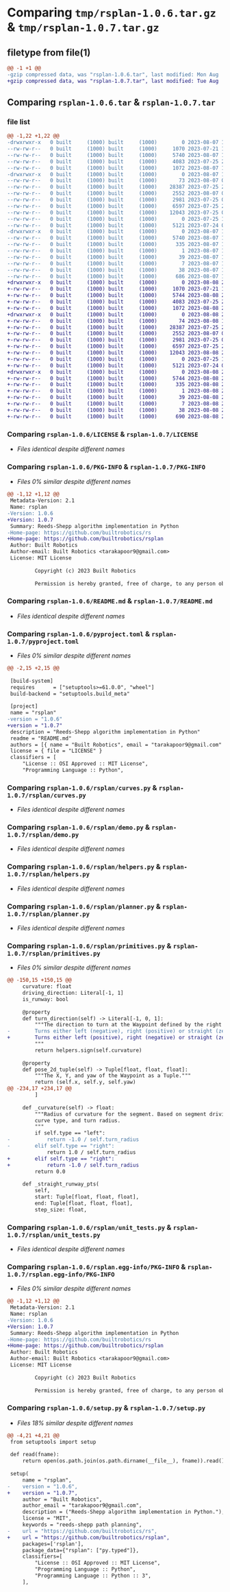 # Comparing `tmp/rsplan-1.0.6.tar.gz` & `tmp/rsplan-1.0.7.tar.gz`

## filetype from file(1)

```diff
@@ -1 +1 @@
-gzip compressed data, was "rsplan-1.0.6.tar", last modified: Mon Aug  7 19:50:27 2023, max compression
+gzip compressed data, was "rsplan-1.0.7.tar", last modified: Tue Aug  8 20:47:56 2023, max compression
```

## Comparing `rsplan-1.0.6.tar` & `rsplan-1.0.7.tar`

### file list

```diff
@@ -1,22 +1,22 @@
-drwxrwxr-x   0 built     (1000) built     (1000)        0 2023-08-07 19:50:27.593753 rsplan-1.0.6/
--rw-rw-r--   0 built     (1000) built     (1000)     1070 2023-07-21 19:25:35.000000 rsplan-1.0.6/LICENSE
--rw-rw-r--   0 built     (1000) built     (1000)     5740 2023-08-07 19:50:27.589752 rsplan-1.0.6/PKG-INFO
--rw-rw-r--   0 built     (1000) built     (1000)     4083 2023-07-25 20:27:37.000000 rsplan-1.0.6/README.md
--rw-rw-r--   0 built     (1000) built     (1000)     1072 2023-08-07 19:50:18.000000 rsplan-1.0.6/pyproject.toml
-drwxrwxr-x   0 built     (1000) built     (1000)        0 2023-08-07 19:50:27.589752 rsplan-1.0.6/rsplan/
--rw-rw-r--   0 built     (1000) built     (1000)       73 2023-08-07 04:56:29.000000 rsplan-1.0.6/rsplan/__init__.py
--rw-rw-r--   0 built     (1000) built     (1000)    28387 2023-07-25 20:19:49.000000 rsplan-1.0.6/rsplan/curves.py
--rw-rw-r--   0 built     (1000) built     (1000)     2552 2023-08-07 04:58:52.000000 rsplan-1.0.6/rsplan/demo.py
--rw-rw-r--   0 built     (1000) built     (1000)     2981 2023-07-25 02:02:07.000000 rsplan-1.0.6/rsplan/helpers.py
--rw-rw-r--   0 built     (1000) built     (1000)     6597 2023-07-25 20:19:52.000000 rsplan-1.0.6/rsplan/planner.py
--rw-rw-r--   0 built     (1000) built     (1000)    12043 2023-07-25 01:56:11.000000 rsplan-1.0.6/rsplan/primitives.py
--rw-rw-r--   0 built     (1000) built     (1000)        0 2023-07-25 19:46:23.000000 rsplan-1.0.6/rsplan/py.typed
--rw-rw-r--   0 built     (1000) built     (1000)     5121 2023-07-24 00:19:18.000000 rsplan-1.0.6/rsplan/unit_tests.py
-drwxrwxr-x   0 built     (1000) built     (1000)        0 2023-08-07 19:50:27.589752 rsplan-1.0.6/rsplan.egg-info/
--rw-rw-r--   0 built     (1000) built     (1000)     5740 2023-08-07 19:50:27.000000 rsplan-1.0.6/rsplan.egg-info/PKG-INFO
--rw-rw-r--   0 built     (1000) built     (1000)      335 2023-08-07 19:50:27.000000 rsplan-1.0.6/rsplan.egg-info/SOURCES.txt
--rw-rw-r--   0 built     (1000) built     (1000)        1 2023-08-07 19:50:27.000000 rsplan-1.0.6/rsplan.egg-info/dependency_links.txt
--rw-rw-r--   0 built     (1000) built     (1000)       39 2023-08-07 19:50:27.000000 rsplan-1.0.6/rsplan.egg-info/requires.txt
--rw-rw-r--   0 built     (1000) built     (1000)        7 2023-08-07 19:50:27.000000 rsplan-1.0.6/rsplan.egg-info/top_level.txt
--rw-rw-r--   0 built     (1000) built     (1000)       38 2023-08-07 19:50:27.593753 rsplan-1.0.6/setup.cfg
--rw-rw-r--   0 built     (1000) built     (1000)      686 2023-08-07 19:50:11.000000 rsplan-1.0.6/setup.py
+drwxrwxr-x   0 built     (1000) built     (1000)        0 2023-08-08 20:47:56.828521 rsplan-1.0.7/
+-rw-rw-r--   0 built     (1000) built     (1000)     1070 2023-07-21 19:25:35.000000 rsplan-1.0.7/LICENSE
+-rw-rw-r--   0 built     (1000) built     (1000)     5744 2023-08-08 20:47:56.824521 rsplan-1.0.7/PKG-INFO
+-rw-rw-r--   0 built     (1000) built     (1000)     4083 2023-07-25 20:27:37.000000 rsplan-1.0.7/README.md
+-rw-rw-r--   0 built     (1000) built     (1000)     1072 2023-08-08 20:46:04.000000 rsplan-1.0.7/pyproject.toml
+drwxrwxr-x   0 built     (1000) built     (1000)        0 2023-08-08 20:47:56.824521 rsplan-1.0.7/rsplan/
+-rw-rw-r--   0 built     (1000) built     (1000)       74 2023-08-08 17:26:29.000000 rsplan-1.0.7/rsplan/__init__.py
+-rw-rw-r--   0 built     (1000) built     (1000)    28387 2023-07-25 20:19:49.000000 rsplan-1.0.7/rsplan/curves.py
+-rw-rw-r--   0 built     (1000) built     (1000)     2552 2023-08-07 04:58:52.000000 rsplan-1.0.7/rsplan/demo.py
+-rw-rw-r--   0 built     (1000) built     (1000)     2981 2023-07-25 02:02:07.000000 rsplan-1.0.7/rsplan/helpers.py
+-rw-rw-r--   0 built     (1000) built     (1000)     6597 2023-07-25 20:19:52.000000 rsplan-1.0.7/rsplan/planner.py
+-rw-rw-r--   0 built     (1000) built     (1000)    12043 2023-08-08 20:43:12.000000 rsplan-1.0.7/rsplan/primitives.py
+-rw-rw-r--   0 built     (1000) built     (1000)        0 2023-07-25 19:46:23.000000 rsplan-1.0.7/rsplan/py.typed
+-rw-rw-r--   0 built     (1000) built     (1000)     5121 2023-07-24 00:19:18.000000 rsplan-1.0.7/rsplan/unit_tests.py
+drwxrwxr-x   0 built     (1000) built     (1000)        0 2023-08-08 20:47:56.824521 rsplan-1.0.7/rsplan.egg-info/
+-rw-rw-r--   0 built     (1000) built     (1000)     5744 2023-08-08 20:47:56.000000 rsplan-1.0.7/rsplan.egg-info/PKG-INFO
+-rw-rw-r--   0 built     (1000) built     (1000)      335 2023-08-08 20:47:56.000000 rsplan-1.0.7/rsplan.egg-info/SOURCES.txt
+-rw-rw-r--   0 built     (1000) built     (1000)        1 2023-08-08 20:47:56.000000 rsplan-1.0.7/rsplan.egg-info/dependency_links.txt
+-rw-rw-r--   0 built     (1000) built     (1000)       39 2023-08-08 20:47:56.000000 rsplan-1.0.7/rsplan.egg-info/requires.txt
+-rw-rw-r--   0 built     (1000) built     (1000)        7 2023-08-08 20:47:56.000000 rsplan-1.0.7/rsplan.egg-info/top_level.txt
+-rw-rw-r--   0 built     (1000) built     (1000)       38 2023-08-08 20:47:56.828521 rsplan-1.0.7/setup.cfg
+-rw-rw-r--   0 built     (1000) built     (1000)      690 2023-08-08 20:46:41.000000 rsplan-1.0.7/setup.py
```

### Comparing `rsplan-1.0.6/LICENSE` & `rsplan-1.0.7/LICENSE`

 * *Files identical despite different names*

### Comparing `rsplan-1.0.6/PKG-INFO` & `rsplan-1.0.7/PKG-INFO`

 * *Files 0% similar despite different names*

```diff
@@ -1,12 +1,12 @@
 Metadata-Version: 2.1
 Name: rsplan
-Version: 1.0.6
+Version: 1.0.7
 Summary: Reeds-Shepp algorithm implementation in Python
-Home-page: https://github.com/builtrobotics/rs
+Home-page: https://github.com/builtrobotics/rsplan
 Author: Built Robotics
 Author-email: Built Robotics <tarakapoor9@gmail.com>
 License: MIT License
         
         Copyright (c) 2023 Built Robotics
         
         Permission is hereby granted, free of charge, to any person obtaining a copy of this software and associated documentation files (the "Software"), to deal in the Software without restriction, including without limitation the rights to use, copy, modify, merge, publish, distribute, sublicense, and/or sell copies of the Software, and to permit persons to whom the Software is furnished to do so, subject to the following conditions:
```

### Comparing `rsplan-1.0.6/README.md` & `rsplan-1.0.7/README.md`

 * *Files identical despite different names*

### Comparing `rsplan-1.0.6/pyproject.toml` & `rsplan-1.0.7/pyproject.toml`

 * *Files 0% similar despite different names*

```diff
@@ -2,15 +2,15 @@
 
 [build-system]
 requires      = ["setuptools>=61.0.0", "wheel"]
 build-backend = "setuptools.build_meta"
 
 [project]
 name = "rsplan"
-version = "1.0.6"
+version = "1.0.7"
 description = "Reeds-Shepp algorithm implementation in Python"
 readme = "README.md"
 authors = [{ name = "Built Robotics", email = "tarakapoor9@gmail.com" }]
 license = { file = "LICENSE" }
 classifiers = [
     "License :: OSI Approved :: MIT License",
     "Programming Language :: Python",
```

### Comparing `rsplan-1.0.6/rsplan/curves.py` & `rsplan-1.0.7/rsplan/curves.py`

 * *Files identical despite different names*

### Comparing `rsplan-1.0.6/rsplan/demo.py` & `rsplan-1.0.7/rsplan/demo.py`

 * *Files identical despite different names*

### Comparing `rsplan-1.0.6/rsplan/helpers.py` & `rsplan-1.0.7/rsplan/helpers.py`

 * *Files identical despite different names*

### Comparing `rsplan-1.0.6/rsplan/planner.py` & `rsplan-1.0.7/rsplan/planner.py`

 * *Files identical despite different names*

### Comparing `rsplan-1.0.6/rsplan/primitives.py` & `rsplan-1.0.7/rsplan/primitives.py`

 * *Files 0% similar despite different names*

```diff
@@ -150,15 +150,15 @@
     curvature: float
     driving_direction: Literal[-1, 1]
     is_runway: bool
 
     @property
     def turn_direction(self) -> Literal[-1, 0, 1]:
         """The direction to turn at the Waypoint defined by the right hand rule.
-        Turns either left (negative), right (positive) or straight (zero).
+        Turns either left (positive), right (negative) or straight (zero).
         """
         return helpers.sign(self.curvature)
 
     @property
     def pose_2d_tuple(self) -> Tuple[float, float, float]:
         """The X, Y, and yaw of the Waypoint as a Tuple."""
         return (self.x, self.y, self.yaw)
@@ -234,17 +234,17 @@
         ]
 
     def _curvature(self) -> float:
         """Radius of curvature for the segment. Based on segment driving direction,
         curve type, and turn radius.
         """
         if self.type == "left":
-            return -1.0 / self.turn_radius
-        elif self.type == "right":
             return 1.0 / self.turn_radius
+        elif self.type == "right":
+            return -1.0 / self.turn_radius
         return 0.0
 
     def _straight_runway_pts(
         self,
         start: Tuple[float, float, float],
         end: Tuple[float, float, float],
         step_size: float,
```

### Comparing `rsplan-1.0.6/rsplan/unit_tests.py` & `rsplan-1.0.7/rsplan/unit_tests.py`

 * *Files identical despite different names*

### Comparing `rsplan-1.0.6/rsplan.egg-info/PKG-INFO` & `rsplan-1.0.7/rsplan.egg-info/PKG-INFO`

 * *Files 0% similar despite different names*

```diff
@@ -1,12 +1,12 @@
 Metadata-Version: 2.1
 Name: rsplan
-Version: 1.0.6
+Version: 1.0.7
 Summary: Reeds-Shepp algorithm implementation in Python
-Home-page: https://github.com/builtrobotics/rs
+Home-page: https://github.com/builtrobotics/rsplan
 Author: Built Robotics
 Author-email: Built Robotics <tarakapoor9@gmail.com>
 License: MIT License
         
         Copyright (c) 2023 Built Robotics
         
         Permission is hereby granted, free of charge, to any person obtaining a copy of this software and associated documentation files (the "Software"), to deal in the Software without restriction, including without limitation the rights to use, copy, modify, merge, publish, distribute, sublicense, and/or sell copies of the Software, and to permit persons to whom the Software is furnished to do so, subject to the following conditions:
```

### Comparing `rsplan-1.0.6/setup.py` & `rsplan-1.0.7/setup.py`

 * *Files 18% similar despite different names*

```diff
@@ -4,21 +4,21 @@
 from setuptools import setup
 
 def read(fname):
     return open(os.path.join(os.path.dirname(__file__), fname)).read()
 
 setup(
     name = "rsplan",
-    version = "1.0.6",
+    version = "1.0.7",
     author = "Built Robotics",
     author_email = "tarakapoor9@gmail.com",
     description = ("Reeds-Shepp algorithm implementation in Python."),
     license = "MIT",
     keywords = "reeds-shepp path planning",
-    url = "https://github.com/builtrobotics/rs",
+    url = "https://github.com/builtrobotics/rsplan",
     packages=['rsplan'],
     package_data={"rsplan": ["py.typed"]},
     classifiers=[
         "License :: OSI Approved :: MIT License",
         "Programming Language :: Python",
         "Programming Language :: Python :: 3",
     ],
```

